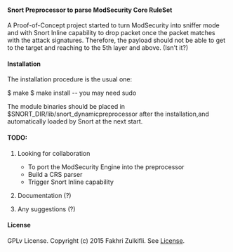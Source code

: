 #### Snort Preprocessor to parse ModSecurity Core RuleSet
A Proof-of-Concept project started to turn ModSecurity into sniffer mode and with Snort Inline capability to drop packet once the packet matches with the attack signatures. Therefore, the payload should not be able to get to the target and reaching to the 5th layer and above. (Isn't it?)

#### Installation
The installation procedure is the usual one:

$ make
$ make install -- you may need sudo

The module binaries should be placed in $SNORT_DIR/lib/snort_dynamicpreprocessor after the installation,and automatically loaded by Snort at the next start.

#### TODO:
1. Looking for collaboration
    - To port the ModSecurity Engine into the preprocessor
    - Build a CRS parser
    - Trigger Snort Inline capability

2. Documentation (?)
3. Any suggestions (?)

#### License

GPLv License. Copyright (c) 2015 Fakhri Zulkifli. See [License](https://github.com/d0lph1n98/Snort-ModSec-CRS-Parser/blob/master/LICENSE).
